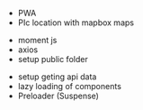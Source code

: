 - PWA
- PIc location with mapbox maps
<!-- - setup UI kit -->
- moment js
- axios
- setup public folder
<!-- - webpack compression -->
<!-- - scrollbar light dark colors -->
<!-- - fonts -->


- setup geting api data
- lazy loading of components
- Preloader (Suspense)


